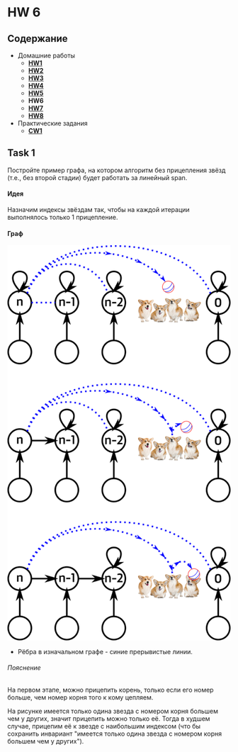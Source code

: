 # HW 6

## Содержание

* Домашние работы
    * [**HW1**](./../HW1/README.md)
    * [**HW2**](./../HW2/README.md)
    * [**HW3**](./../HW3/README.md)
    * [**HW4**](./../HW4/README.md)
    * [**HW5**](./../HW5/README.md)
    * **HW6**
    * [**HW7**](./../HW7/README.md)
    * [**HW8**](./../HW8/README.md)
* Практические задания
    * [**CW1**](./../CW1/README.md)

## Task 1

Постройте пример графа, на котором алгоритм без прицепления звёзд (т.е., без второй стадии) будет работать за линейный
span.

#### Идея

Назначим индексы звёздам так, чтобы на каждой итерации выполнялось только 1 прицепление.

#### Граф

![graph](./HW6_1.png)

* Рёбра в изначальном графе - синие прерывистые линии.

###### Пояснение

На первом этапе, можно прицепить корень, только если его номер больше, чем номер корня того к кому цепляем.

На рисунке имеется только одина звезда с номером корня большем чем у других, значит прицепить можно только её. Тогда в
худшем случае, прицепим её к звезде с наибольшим индексом (что бы сохранить инвариант "имеется только одина звезда с
номером корня большем чем у других").